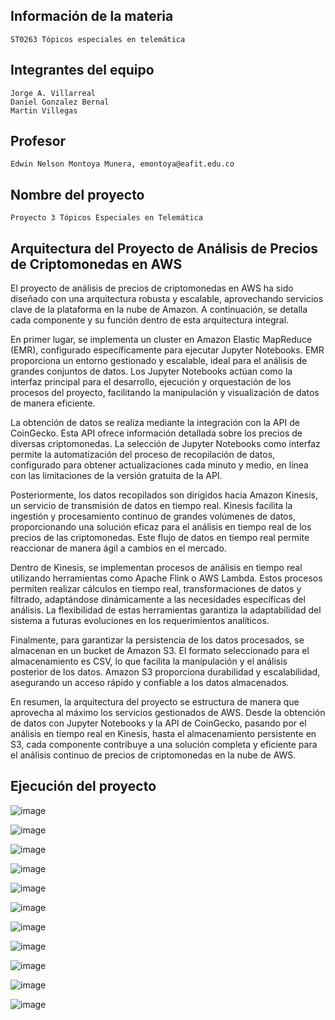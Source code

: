 ## Información de la materia
	ST0263 Tópicos especiales en telemática
 
## Integrantes del equipo
	Jorge A. Villarreal
 	Daniel Gonzalez Bernal
  	Martin Villegas

## Profesor
	Edwin Nelson Montoya Munera, emontoya@eafit.edu.co

## Nombre del proyecto
	Proyecto 3 Tópicos Especiales en Telemática


## Arquitectura del Proyecto de Análisis de Precios de Criptomonedas en AWS 

El proyecto de análisis de precios de criptomonedas en AWS ha sido diseñado con una arquitectura robusta y escalable, aprovechando servicios clave de la plataforma en la nube de Amazon. A continuación, se detalla cada componente y su función dentro de esta arquitectura integral. 

En primer lugar, se implementa un cluster en Amazon Elastic MapReduce (EMR), configurado específicamente para ejecutar Jupyter Notebooks. EMR proporciona un entorno gestionado y escalable, ideal para el análisis de grandes conjuntos de datos. Los Jupyter Notebooks actúan como la interfaz principal para el desarrollo, ejecución y orquestación de los procesos del proyecto, facilitando la manipulación y visualización de datos de manera eficiente. 

La obtención de datos se realiza mediante la integración con la API de CoinGecko. Esta API ofrece información detallada sobre los precios de diversas criptomonedas. La selección de Jupyter Notebooks como interfaz permite la automatización del proceso de recopilación de datos, configurado para obtener actualizaciones cada minuto y medio, en línea con las limitaciones de la versión gratuita de la API. 

Posteriormente, los datos recopilados son dirigidos hacia Amazon Kinesis, un servicio de transmisión de datos en tiempo real. Kinesis facilita la ingestión y procesamiento continuo de grandes volúmenes de datos, proporcionando una solución eficaz para el análisis en tiempo real de los precios de las criptomonedas. Este flujo de datos en tiempo real permite reaccionar de manera ágil a cambios en el mercado. 

Dentro de Kinesis, se implementan procesos de análisis en tiempo real utilizando herramientas como Apache Flink o AWS Lambda. Estos procesos permiten realizar cálculos en tiempo real, transformaciones de datos y filtrado, adaptándose dinámicamente a las necesidades específicas del análisis. La flexibilidad de estas herramientas garantiza la adaptabilidad del sistema a futuras evoluciones en los requerimientos analíticos. 

Finalmente, para garantizar la persistencia de los datos procesados, se almacenan en un bucket de Amazon S3. El formato seleccionado para el almacenamiento es CSV, lo que facilita la manipulación y el análisis posterior de los datos. Amazon S3 proporciona durabilidad y escalabilidad, asegurando un acceso rápido y confiable a los datos almacenados. 

En resumen, la arquitectura del proyecto se estructura de manera que aprovecha al máximo los servicios gestionados de AWS. Desde la obtención de datos con Jupyter Notebooks y la API de CoinGecko, pasando por el análisis en tiempo real en Kinesis, hasta el almacenamiento persistente en S3, cada componente contribuye a una solución completa y eficiente para el análisis continuo de precios de criptomonedas en la nube de AWS. 


## Ejecución del proyecto


![image](https://github.com/jovillarrealm/jovillarrealm-st0263/assets/60147106/712153c2-a401-4ece-a262-414ef4a76f6c)

![image](https://github.com/jovillarrealm/jovillarrealm-st0263/assets/60147106/2671f3d5-9286-45ca-8f2a-62f5ce6229d8)

![image](https://github.com/jovillarrealm/jovillarrealm-st0263/assets/60147106/9f702810-106d-4482-b055-4e1d6c03abac)

![image](https://github.com/jovillarrealm/jovillarrealm-st0263/assets/60147106/fc0bca24-3b46-490c-b3a8-74ed91ad118e)

![image](https://github.com/jovillarrealm/jovillarrealm-st0263/assets/60147106/506f7f20-d100-424f-ad66-0c18324b94a2)

![image](https://github.com/jovillarrealm/jovillarrealm-st0263/assets/60147106/c2009c1d-b8e2-40cf-9374-cce6df1852a5)

![image](https://github.com/jovillarrealm/jovillarrealm-st0263/assets/60147106/214439f7-5d40-4942-8235-73d776d680fb)

![image](https://github.com/jovillarrealm/jovillarrealm-st0263/assets/60147106/5faa05eb-7957-4fd1-af05-f4e7cec991fc)

![image](https://github.com/jovillarrealm/jovillarrealm-st0263/assets/60147106/2ad092e8-6182-446f-a2b0-9194377cdd3f)

![image](https://github.com/jovillarrealm/jovillarrealm-st0263/assets/60147106/2b356e11-fc12-4443-9630-f0bdd8076bb2)

![image](https://github.com/jovillarrealm/jovillarrealm-st0263/assets/60147106/6d7428e5-f749-4e0f-863c-b539e8af6e28)










